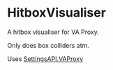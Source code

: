 # HitboxVisualiser

A hitbox visualiser for VA Proxy.

Only does box colliders atm.

Uses [SettingsAPI.VAProxy](https://github.com/tairasoul/SettingsAPI.VAProxy)
